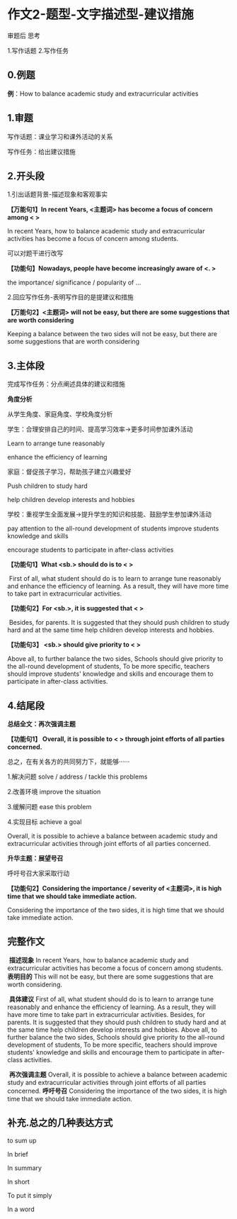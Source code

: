 # 作文2-题型-文字描述型-建议措施

审题后 思考

1.写作话题 2.写作任务



## 0.例题

**例**：How to balance academic study and extracurricular activities



## 1.审题

写作话题：课业学习和课外活动的关系

写作任务：给出建议措施



## 2.开头段

1.引出话题背景-描述现象和客观事实

**【万能句1】In recent Years, <主题词> has become a focus of concern among <    >**

In recent Years, how to balance academic study and extracurricular activities has become a focus of concern among students.

可以对题干进行改写



**【功能句】Nowadays, people have become increasingly aware of <.    >**

 the importance/ significance / popularity of ...



2.回应写作任务-表明写作目的是提建议和措施

**【万能句2】<主题词> will not be easy, but there are some suggestions that are worth considering**

Keeping a balance between the two sides will not be easy, but there are some suggestions that are worth considering



## 3.主体段

完成写作任务：分点阐述具体的建议和措施



**角度分析**

从学生角度、家庭角度、学校角度分析

学生：合理安排自己的时间、提高学习效率->更多时间参加课外活动

Learn to arrange tune reasonably

enhance the efficiency of learning



家庭：督促孩子学习，帮助孩子建立兴趣爱好

Push children to study hard

help children develop interests and hobbies



学校：重视学生全面发展->提升学生的知识和技能、鼓励学生参加课外活动

pay attention to the all-round development of students improve students knowledge and skills

encourage students to participate in after-class activities





**【功能句1】What <sb.> should do is to <     >**

​	First of all, what student should do is to learn to arrange tune reasonably and enhance the efficiency of learning. As a result, they will have more time to take part in extracurricular activities.



**【功能句2】For <sb.>, it is suggested that <   >**

​	Besides, for parents. It is suggested that they should push children to study hard and at the same time help children develop interests and hobbies.



**【功能句3】 <sb.> should give priority to <   >**

Above all, to further balance the two sides, Schools should give priority to the all-round development of students, To be more specific, teachers should improve students' knowledge and skills and encourage them to participate in after-class activities.



## 4.结尾段

**总结全文：再次强调主题**



**【功能句1】 Overall, it is possible to <  > through joint efforts of all parties concerned.**

总之，在有关各方的共同努力下，就能够······



1.解决问题 solve / address / tackle this problems

2.改善环境 improve the situation

3.缓解问题 ease this problem

4.实现目标 achieve a goal



Overall, it is possible to achieve a balance between academic study and extracurricular activities through joint efforts of all parties concerned.



**升华主题：展望号召**

呼吁号召大家采取行动

**【功能句2】Considering the importance / severity of <主题词>, it is high time that we should take immediate action.**



Considering the importance of the two sides, it is high time that we should take immediate action.



## 完整作文

​	**描述现象** In recent Years, how to balance academic study and extracurricular activities has become a focus of concern among students. **表明目的** This will not be easy, but there are some suggestions that are worth considering.

​	**具体建议** First of all, what student should do is to learn to arrange tune reasonably and enhance the efficiency of learning. As a result, they will have more time to take part in extracurricular activities. Besides, for parents. It is suggested that they should push children to study hard and at the same time help children develop interests and hobbies. Above all, to further balance the two sides, Schools should give priority to the all-round development of students, To be more specific, teachers should improve students' knowledge and skills and encourage them to participate in after-class activities.

​	**再次强调主题** Overall, it is possible to achieve a balance between academic study and extracurricular activities through joint efforts of all parties concerned. **呼吁号召** Considering the importance of the two sides, it is high time that we should take immediate action.



## 补充.总之的几种表达方式

to sum up

In brief

In summary

In short

To put it simply

In a word